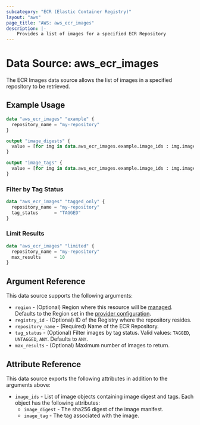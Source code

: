 ```yaml
---
subcategory: "ECR (Elastic Container Registry)"
layout: "aws"
page_title: "AWS: aws_ecr_images"
description: |-
    Provides a list of images for a specified ECR Repository
---
```


# Data Source: aws_ecr_images

The ECR Images data source allows the list of images in a specified repository to be retrieved.

## Example Usage

```terraform
data "aws_ecr_images" "example" {
  repository_name = "my-repository"
}

output "image_digests" {
  value = [for img in data.aws_ecr_images.example.image_ids : img.image_digest if img.image_digest != null]
}

output "image_tags" {
  value = [for img in data.aws_ecr_images.example.image_ids : img.image_tag if img.image_tag != null]
}
```

### Filter by Tag Status

```terraform
data "aws_ecr_images" "tagged_only" {
  repository_name = "my-repository"
  tag_status      = "TAGGED"
}
```

### Limit Results

```terraform
data "aws_ecr_images" "limited" {
  repository_name = "my-repository"
  max_results     = 10
}
```

## Argument Reference

This data source supports the following arguments:

* `region` - (Optional) Region where this resource will be [managed](https://docs.aws.amazon.com/general/latest/gr/rande.html#regional-endpoints). Defaults to the Region set in the [provider configuration](https://registry.terraform.io/providers/hashicorp/aws/latest/docs#aws-configuration-reference).
* `registry_id` - (Optional) ID of the Registry where the repository resides.
* `repository_name` - (Required) Name of the ECR Repository.
* `tag_status` - (Optional) Filter images by tag status. Valid values: `TAGGED`, `UNTAGGED`, `ANY`. Defaults to `ANY`.
* `max_results` - (Optional) Maximum number of images to return.

## Attribute Reference

This data source exports the following attributes in addition to the arguments above:

* `image_ids` - List of image objects containing image digest and tags. Each object has the following attributes:
    * `image_digest` - The sha256 digest of the image manifest.
    * `image_tag` - The tag associated with the image.

